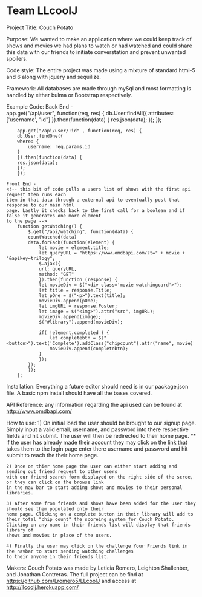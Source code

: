 # Team LLcoolJ

Project Title: Couch Potato

Purpose: We wanted to make an application where we could keep track of shows and movies we 
had plans to watch or had watched and could share this data with our friends to initiate 
converstation and prevent unwanted spoilers.

Code style: The entire project was made using a mixture of standard html-5 and 6 along with
jquery and sequilize.

Framework: All databases are made through mySql and most formatting is handled by either bulma 
or Bootstrap respectively.

Example Code:
    Back End -  
    <!-- these are two of our more important api routes, the first allowing us to pull the username
    and id of the current user on any page while the second lets of query for a specific user by their
    username -->
        app.get("/api/user", function(req, res) {
        db.User.findAll({
        attributes: ['username', "id"]
        }).then(function(data) {
        res.json(data);
        });
        });

        app.get("/api/user/:id" , function(req, res) {
        db.User.findOne({
        where: {
            username: req.params.id
        }
        }).then(function(data) {
        res.json(data);
        });
        });

    Front End -
    <!-- this bit of code pulls a users list of shows with the first api request then runs each
    item in that data through a external api to eventually post that response to our main html
    page. Lastly it checks back to the first call for a boolean and if false it generates one more element
    to the page -->
        function getWatching() {
            $.get("/api/watching", function(data) {
            countWatched(data)
            data.forEach(function(element) { 
                let movie = element.title;
                let queryURL = "https://www.omdbapi.com/?t=" + movie + "&apikey=trilogy";
                $.ajax({
                url: queryURL,
                method: "GET"
                }).then(function (response) {
                let movieDiv = $("<div class='movie watchingcard'>");
                let title = response.Title;
                let pOne = $("<p>").text(title);
                movieDiv.append(pOne);
                let imgURL = response.Poster;
                let image = $("<img>").attr("src", imgURL);
                movieDiv.append(image);
                $("#library").append(movieDiv);

                if( !element.completed ) {
                    let completebtn = $("<button>").text('Complete').addClass("chipcount").attr("name", movie)
                    movieDiv.append(completebtn);
                }
                });
            });
            });
        };

Installation: Everything a future editor should need is in our package.json file. A basic npm install 
should have all the bases covered.

API Reference: any information regarding the api used can be found at http://www.omdbapi.com/

How to use: 
    1) On initial load the user should be brought to our signup page. Simply input a valid email, username, and password into there respective fields and hit submit. The user will then be redirected to their home page.
    ** if the user has already made their account they may click on the link that takes them to the login page
    enter there username and password and hit submit to reach the their home page.

    2) Once on thier home page the user can either start adding and sending out friend request to other users
    with our friend search form displayed on the right side of the scree, or they can click on the browse link 
    in the nav bar to start adding shows and movies to their personal libraries.

    3) After some from friends and shows have been added for the user they should see them populated onto their
    home page. Clicking on a complete button in their library will add to their total "chip count" the scoreing system for Couch Potato. Clicking on any name in their friends list will display that friends library of 
    shows and movies in place of the users.

    4) Finally the user may click on the challenge Your Friends link in the navbar to start sending watching challenges
    to their anyone in their friends list.

Makers:
    Couch Potato was made by Leticia Romero, Leighton Shallenber, and Jonathan Contreras. The full project can be find at https://github.com/Lromero5/LLcoolJ and access at http://llcoolj.herokuapp.com/